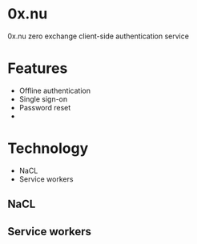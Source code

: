 # 0x.nu
0x.nu zero exchange client-side authentication service


# Features
* Offline authentication
* Single sign-on
* Password reset
* 

# Technology
* NaCL
* Service workers

## NaCL

## Service workers
